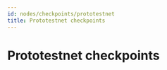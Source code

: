 ```yaml
---
id: nodes/checkpoints/prototestnet
title: Prototestnet checkpoints
---
```


# Prototestnet checkpoints

<div class="zq2_checkpoints" list="http://localhost:3000" api="https://api.zq2-prototestnet.zilliqa.com" number=4 />

